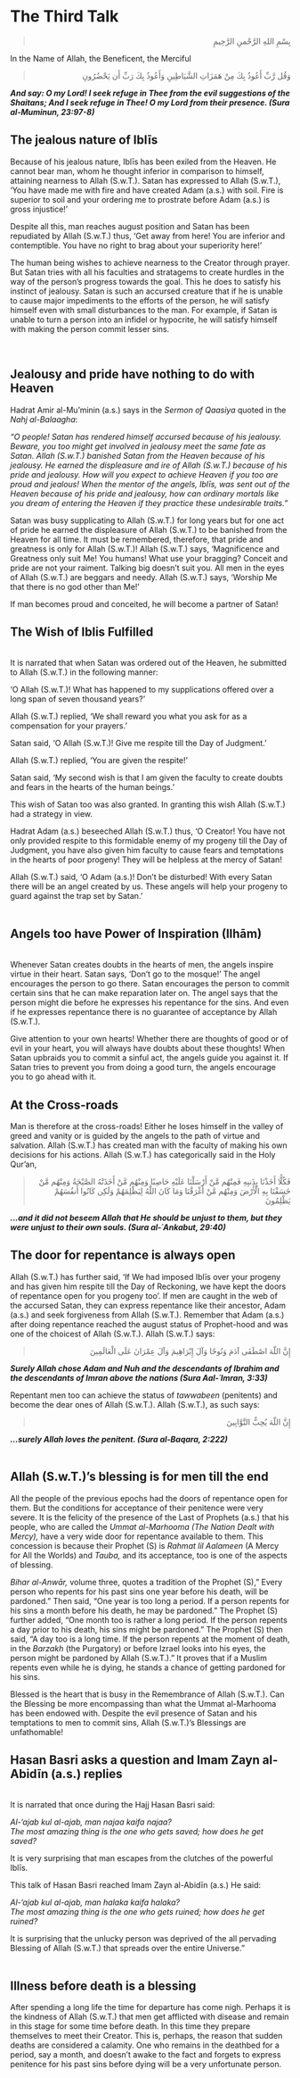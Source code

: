The Third Talk 
===============

<blockquote dir="rtl">
  <p>
بِسْمِ اللهِ الرَّحْمنِ الرَّحِيمِ
  </p>
</blockquote>

In the Name of Allah, the Beneficent, the Merciful

<blockquote dir="rtl">
  <p>
وَقُل رَّبِّ أَعُوذُ بِكَ مِنْ هَمَزَاتِ الشَّيَاطِينِ وَأَعُوذُ بِكَ
رَبِّ أَن يَحْضُرُونِ
  </p>
</blockquote>

***And say: O my Lord! I seek refuge in Thee from the evil suggestions
of the Shaitans; And I seek refuge in Thee! O my Lord from their
presence. (Sura al-Muminun, 23:97-8)***

The jealous nature of Iblīs
---------------------------

Because of his jealous nature, Iblīs has been exiled from the Heaven. He
cannot bear man, whom he thought inferior in comparison to himself,
attaining nearness to Allah (S.w.T.). Satan has expressed to Allah
(S.w.T.), ‘You have made me with fire and have created Adam (a.s.) with
soil. Fire is superior to soil and your ordering me to prostrate before
Adam (a.s.) is gross injustice!’

Despite all this, man reaches august position and Satan has been
repudiated by Allah (S.w.T.) thus, ‘Get away from here! You are inferior
and contemptible. You have no right to brag about your superiority
here!’

The human being wishes to achieve nearness to the Creator through
prayer. But Satan tries with all his faculties and stratagems to create
hurdles in the way of the person’s progress towards the goal. This he
does to satisfy his instinct of jealousy. Satan is such an accursed
creature that if he is unable to cause major impediments to the efforts
of the person, he will satisfy himself even with small disturbances to
the man. For example, if Satan is unable to turn a person into an
infidel or hypocrite, he will satisfy himself with making the person
commit lesser sins.

 

Jealousy and pride have nothing to do with Heaven
-------------------------------------------------

Hadrat Amir al-Mu’minin (a.s.) says in the *Sermon of Qaasiya* quoted in
the *Nahj al-Balaagha*:

*“O people! Satan has rendered himself accursed because of his jealousy.
Beware, you too might get involved in jealousy meet the same fate as
Satan. Allah (S.w.T.) banished Satan from the Heaven because of his
jealousy. He earned the displeasure and ire of Allah (S.w.T.) because of
his pride and jealousy. How will you expect to achieve Heaven if you too
are proud and jealous! When the mentor of the angels, Iblīs, was sent
out of the Heaven because of his pride and jealousy, how can ordinary
mortals like you dream of entering the Heaven if they practice these
undesirable traits.”*

Satan was busy supplicating to Allah (S.w.T.) for long years but for one
act of pride he earned the displeasure of Allah (S.w.T.) to be banished
from the Heaven for all time. It must be remembered, therefore, that
pride and greatness is only for Allah (S.w.T.)! Allah (S.w.T.) says,
‘Magnificence and Greatness only suit Me! You humans! What use your
bragging? Conceit and pride are not your raiment. Talking big doesn’t
suit you. All men in the eyes of Allah (S.w.T.) are beggars and needy.
Allah (S.w.T.) says, ‘Worship Me that there is no god other than Me!’

If man becomes proud and conceited, he will become a partner of Satan!

The Wish of Iblis Fulfilled
---------------------------

   
 It is narrated that when Satan was ordered out of the Heaven, he
submitted to Allah (S.w.T.) in the following manner:

‘O Allah (S.w.T.)! What has happened to my supplications offered over a
long span of seven thousand years?’

Allah (S.w.T.) replied, ‘We shall reward you what you ask for as a
compensation for your prayers.’

Satan said, ‘O Allah (S.w.T.)! Give me respite till the Day of
Judgment.’

Allah (S.w.T.) replied, ‘You are given the respite!’

Satan said, ‘My second wish is that I am given the faculty to create
doubts and fears in the hearts of the human beings.’

This wish of Satan too was also granted. In granting this wish Allah
(S.w.T.) had a strategy in view.

Hadrat Adam (a.s.) beseeched Allah (S.w.T.) thus, ‘O Creator! You have
not only provided respite to this formidable enemy of my progeny till
the Day of Judgment, you have also given him faculty to cause fears and
temptations in the hearts of poor progeny! They will be helpless at the
mercy of Satan!

Allah (S.w.T.) said, ‘O Adam (a.s.)! Don’t be disturbed! With every
Satan there will be an angel created by us. These angels will help your
progeny to guard against the trap set by Satan.’  
  

Angels too have Power of Inspiration (Ilhām)
--------------------------------------------

   
 Whenever Satan creates doubts in the hearts of men, the angels inspire
virtue in their heart. Satan says, ‘Don’t go to the mosque!’ The angel
encourages the person to go there. Satan encourages the person to commit
certain sins that he can make reparation later on. The angel says that
the person might die before he expresses his repentance for the sins.
And even if he expresses repentance there is no guarantee of acceptance
by Allah (S.w.T.).

Give attention to your own hearts! Whether there are thoughts of good or
of evil in your heart, you will always have doubts about these thoughts!
When Satan upbraids you to commit a sinful act, the angels guide you
against it. If Satan tries to prevent you from doing a good turn, the
angels encourage you to go ahead with it.

At the Cross-roads
------------------

Man is therefore at the cross-roads! Either he loses himself in the
valley of greed and vanity or is guided by the angels to the path of
virtue and salvation. Allah (S.w.T.) has created man with the faculty of
making his own decisions for his actions. Allah (S.w.T.) has
categorically said in the Holy Qur’an,

<blockquote dir="rtl">
  <p>
فَكُلًّا أَخَذْنَا بِذَنبِهِ فَمِنْهُم مَّنْ أَرْسَلْنَا عَلَيْهِ
حَاصِبًا وَمِنْهُم مَّنْ أَخَذَتْهُ الصَّيْحَةُ وَمِنْهُم مَّنْ
خَسَفْنَا بِهِ الْأَرْضَ وَمِنْهُم مَّنْ أَغْرَقْنَا وَمَا كَانَ
اللَّهُ لِيَظْلِمَهُمْ وَلَكِن كَانُوا أَنفُسَهُمْ يَظْلِمُونَ
  </p>
</blockquote>

***...and it did not beseem Allah that He should be unjust to them, but
they were unjust to their own souls. (Sura al‑´Ankabut, 29:40)***

The door for repentance is always open
--------------------------------------

Allah (S.w.T.) has further said, ‘If We had imposed Iblīs over your
progeny and has given him respite till the Day of Reckoning, we have
kept the doors of repentance open for you progeny too’. If men are
caught in the web of the accursed Satan, they can express repentance
like their ancestor, Adam (a.s.) and seek forgiveness from Allah
(S.w.T.). Remember that Adam (a.s.) after doing repentance reached the
august status of Prophet-hood and was one of the choicest of Allah
(S.w.T.). Allah (S.w.T.) says:

<blockquote dir="rtl">
  <p>
إِنَّ اللّهَ اصْطَفَى آدَمَ وَنُوحًا وَآلَ إِبْرَاهِيمَ وَآلَ
عِمْرَانَ عَلَى الْعَالَمِينَ
  </p>
</blockquote>

***Surely Allah chose Adam and Nuh and the descendants of Ibrahim and
the descendants of Imran above the nations (Sura Aal-´Imran, 3:33)***

Repentant men too can achieve the status of *tawwabeen* (penitents) and
become the dear ones of Allah (S.w.T.). Allah (S.w.T.), as such says:

<blockquote dir="rtl">
  <p>
إِنَّ اللّهَ يُحِبُّ التَّوَّابِينَ
  </p>
</blockquote>

***…surely Allah loves the penitent. (Sura al-Baqara, 2:222)***  
  

Allah (S.w.T.)’s blessing is for men till the end
-------------------------------------------------

All the people of the previous epochs had the doors of repentance open
for them. But the conditions for acceptance of their penitence were very
severe. It is the felicity of the presence of the Last of Prophets
(a.s.) that his people, who are called the *Ummat al-Marhooma (The
Nation Dealt with Mercy),* have a very wide door for repentance
available to them. This concession is because their Prophet (S) is
*Rahmat lil Aalameen* (A Mercy for All the Worlds) and *Tauba,* and its
acceptance, too is one of the aspects of blessing.

*Bihar al-Anwār,* volume three, quotes a tradition of the Prophet (S),”
Every person who repents for his past sins one year before his death,
will be pardoned.” Then said, “One year is too long a period. If a
person repents for his sins a month before his death, he may be
pardoned.” The Prophet (S) further added, “One month too is rather a
long period. If the person repents a day prior to his death, his sins
might be pardoned.” The Prophet (S) then said, “A day too is a long
time. If the person repents at the moment of death, in the *Barzakh*
(the Purgatory) or before Izrael looks into his eyes, the person might
be pardoned by Allah (S.w.T.).” It proves that if a Muslim repents even
while he is dying, he stands a chance of getting pardoned for his sins.

Blessed is the heart that is busy in the Remembrance of Allah (S.w.T.).
Can the Blessing be more encompassing than what the Ummat al-Marhooma
has been endowed with. Despite the evil presence of Satan and his
temptations to men to commit sins, Allah (S.w.T.)’s Blessings are
unfathomable!

Hasan Basri asks a question and Imam Zayn al-Abidīn (a.s.) replies
------------------------------------------------------------------

   
 It is narrated that once during the Hajj Hasan Basri said:

*Al-‘ajab kul al-ajab, man najaa kaifa najaa?*  
*The most amazing thing is the one who gets saved; how does he get
saved?*

It is very surprising that man escapes from the clutches of the powerful
Iblīs.

This talk of Hasan Basri reached Imam Zayn al-Abidīn (a.s.) He said:

*Al-‘ajab kul al-ajab, man halaka kaifa halaka?*  
*The most amazing thing is the one who gets ruined; how does he get
ruined?*

It is surprising that the unlucky person was deprived of the all
pervading Blessing of Allah (S.w.T.) that spreads over the entire
Universe.”  
  

Illness before death is a blessing
----------------------------------

After spending a long life the time for departure has come nigh. Perhaps
it is the kindness of Allah (S.w.T.) that men get afflicted with disease
and remain in this stage for some time before death. In this time they
prepare themselves to meet their Creator. This is, perhaps, the reason
that sudden deaths are considered a calamity. One who remains in the
deathbed for a period, say a month, and doesn’t awake to the fact and
forgets to express penitence for his past sins before dying will be a
very unfortunate person.


